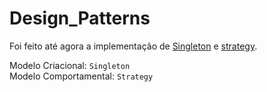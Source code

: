 # Design_Patterns

Foi feito até agora a implementação de [Singleton](https://github.com/Hellimateas/Design_Patterns/tree/main/src/com/newPattern/patterns/singleton) e [strategy](https://github.com/Hellimateas/Design_Patterns/tree/main/src/com/newPattern/patterns/strategy).

Modelo Criacional: `Singleton`</br>
Modelo Comportamental: `Strategy`
